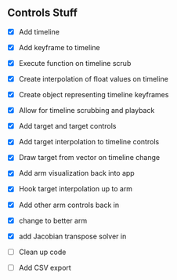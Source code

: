 ## Controls Stuff
- [x] Add timeline
- [x] Add keyframe to timeline
- [x] Execute function on timeline scrub
- [x] Create interpolation of float values on timeline
- [x] Create object representing timeline keyframes
- [x] Allow for timeline scrubbing and playback
- [x] Add target and target controls
- [x] Add target interpolation to timeline controls
- [x] Draw target from vector on timeline change

- [x] Add arm visualization back into app
- [x] Hook target interpolation up to arm
- [x] Add other arm controls back in
- [x] change to better arm
- [x] add Jacobian transpose solver in
- [ ] Clean up code
- [ ] Add CSV export